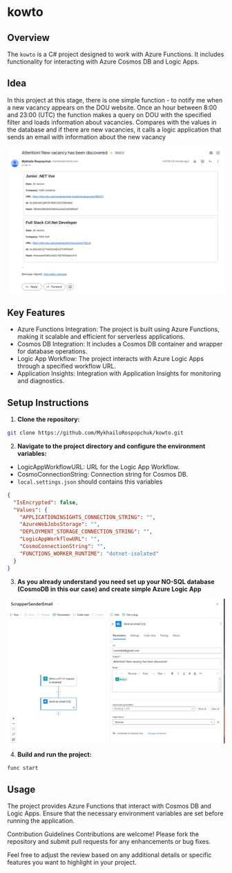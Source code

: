 # kowto

## Overview
The ```kowto``` is a C# project designed to work with Azure Functions. It includes functionality for interacting with Azure Cosmos DB and Logic Apps.

## Idea
In this project at this stage, there is one simple function - to notify me when a new vacancy appears on the DOU website. Once an hour between 8:00 and 23:00 (UTC) the function makes a query on DOU with the specified filter and loads information about vacancies. Compares with the values ​​in the database and if there are new vacancies, it calls a logic application that sends an email with information about the new vacancy

![second](images/second.png)

## Key Features
- Azure Functions Integration: The project is built using Azure Functions, making it scalable and efficient for serverless applications.
- Cosmos DB Integration: It includes a Cosmos DB container and wrapper for database operations.
- Logic App Workflow: The project interacts with Azure Logic Apps through a specified workflow URL.
- Application Insights: Integration with Application Insights for monitoring and diagnostics.
## Setup Instructions
1. **Clone the repository:**

```bash
git clone https://github.com/MykhailoRospopchuk/kowto.git
```

2. **Navigate to the project directory and configure the environment variables:**

- LogicAppWorkflowURL: URL for the Logic App Workflow.
- CosmoConnectionString: Connection string for Cosmos DB.
- ```local.settings.json``` should contains this variables
```json
{
  "IsEncrypted": false,
  "Values": {
    "APPLICATIONINSIGHTS_CONNECTION_STRING": "",
    "AzureWebJobsStorage": "",
    "DEPLOYMENT_STORAGE_CONNECTION_STRING": "",
    "LogicAppWorkflowURL": "",
    "CosmoConnectionString": "",
    "FUNCTIONS_WORKER_RUNTIME": "dotnet-isolated"
  }
}
```

3. **As you already understand you need set up your NO-SQL database (CosmoDB in this our case) and create simple Azure Logic App**

![first](images/first.png)

4. **Build and run the project:**

```bash
func start
```
## Usage
The project provides Azure Functions that interact with Cosmos DB and Logic Apps. Ensure that the necessary environment variables are set before running the application.

Contribution Guidelines
Contributions are welcome! Please fork the repository and submit pull requests for any enhancements or bug fixes.

Feel free to adjust the review based on any additional details or specific features you want to highlight in your project.